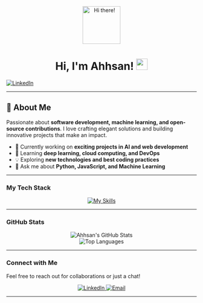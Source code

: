<!-- Header with animated GIF -->
<div align="center">
  <img src="https://media.giphy.com/media/M9gbBd9nbDrOTu1Mqx/giphy.gif" width="100" alt="Hi there!"/>
</div>

<h1 align="center">
  Hi, I'm Ahhsan! <img src="https://media.giphy.com/media/hvRJCLFzcasrR4ia7z/giphy.gif" width="30" alt="wave"/>
</h1>



  <a href="https://www.linkedin.com/in/ahhsanul-hoque-7a6134252/">
    <img src="https://img.shields.io/badge/LinkedIn-Ahhsan-blue?style=for-the-badge&logo=linkedin" alt="LinkedIn"/>
  </a>
</p>

---

## 🚀 About Me
Passionate about **software development, machine learning, and open-source contributions**. I love crafting elegant solutions and building innovative projects that make an impact.

- 🔭 Currently working on **exciting projects in AI and web development**
- 🌱 Learning **deep learning, cloud computing, and DevOps**
- 💡 Exploring **new technologies and best coding practices**
- 💬 Ask me about **Python, JavaScript, and Machine Learning**

---

### My Tech Stack

<p align="center">
  <a href="https://skillicons.dev">
    <img src="https://skillicons.dev/icons?i=js,html,css,react" alt="My Skills" />
  </a>
</p>

---

### GitHub Stats

<div align="center">
  <img src="https://github-readme-stats.vercel.app/api?username=Ahhsan&show_icons=true&theme=radical" alt="Ahhsan's GitHub Stats"/>
</div>

<div align="center">
  <img src="https://github-readme-stats.vercel.app/api/top-langs/?username=Ahhsan&layout=compact&theme=radical" alt="Top Languages"/>
</div>

---

### Connect with Me

Feel free to reach out for collaborations or just a chat!

<p align="center">
  <a href="https://www.linkedin.com/in/ahhsanul-hoque-7a6134252/">
    <img src="https://img.shields.io/badge/LinkedIn-Ahhsan-blue?style=for-the-badge&logo=linkedin&logoColor=white" alt="LinkedIn"/>
  </a>
  <a href="ahhsanul.hoque@gmail.com">
    <img src="https://img.shields.io/badge/Email-Contact_c14438?style=for-the-badge&logo=gmail&logoColor=white" alt="Email"/>
  </a>
</p>

---


